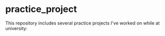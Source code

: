 # practice_project
This repository includes several practice projects I've worked on while at university:
